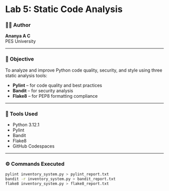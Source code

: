 # Lab 5: Static Code Analysis

### 🧑‍💻 Author
**Ananya A C**  
PES University  

---

### 🧠 Objective
To analyze and improve Python code quality, security, and style using three static analysis tools:
- **Pylint** – for code quality and best practices  
- **Bandit** – for security analysis  
- **Flake8** – for PEP8 formatting compliance  

---

### 🧩 Tools Used
- Python 3.12.1  
- Pylint  
- Bandit  
- Flake8  
- GitHub Codespaces  

---

### ⚙️ Commands Executed
```bash
pylint inventory_system.py > pylint_report.txt
bandit -r inventory_system.py > bandit_report.txt
flake8 inventory_system.py > flake8_report.txt
